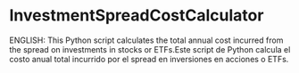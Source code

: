 # InvestmentSpreadCostCalculator
ENGLISH: This Python script calculates the total annual cost incurred from the spread on investments in stocks or ETFs.Este script de Python calcula el costo anual total incurrido por el spread en inversiones en acciones o ETFs. 
